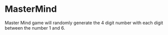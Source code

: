 # MasterMind
Master Mind game will randomly generate the 4 digit number with each digit between the number 1 and 6.

